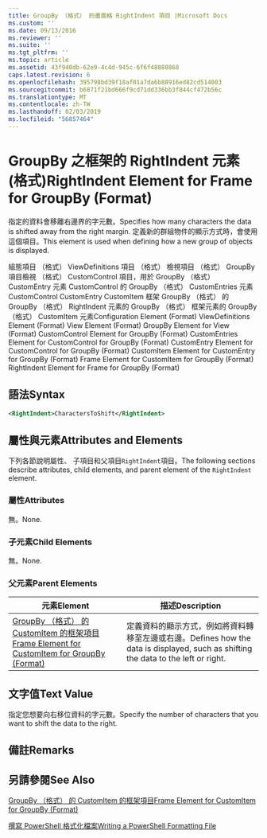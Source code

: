 ```yaml
---
title: GroupBy （格式） 的畫面格 RightIndent 項目 |Microsoft Docs
ms.custom: ''
ms.date: 09/13/2016
ms.reviewer: ''
ms.suite: ''
ms.tgt_pltfrm: ''
ms.topic: article
ms.assetid: 43f940db-62e9-4c4d-945c-6f6f48880868
caps.latest.revision: 6
ms.openlocfilehash: 395798bd39f18af01a7da6b88916ed82cd514003
ms.sourcegitcommit: b6871f21bd666f9cd71dd336bb3f844cf472b56c
ms.translationtype: MT
ms.contentlocale: zh-TW
ms.lasthandoff: 02/03/2019
ms.locfileid: "56857464"
---
```

# <a name="rightindent-element-for-frame-for-groupby-format"></a><span data-ttu-id="0767d-102">GroupBy 之框架的 RightIndent 元素 (格式)</span><span class="sxs-lookup"><span data-stu-id="0767d-102">RightIndent Element for Frame for GroupBy (Format)</span></span>

<span data-ttu-id="0767d-103">指定的資料會移離右邊界的字元數。</span><span class="sxs-lookup"><span data-stu-id="0767d-103">Specifies how many characters the data is shifted away from the right margin.</span></span> <span data-ttu-id="0767d-104">定義新的群組物件的顯示方式時，會使用這個項目。</span><span class="sxs-lookup"><span data-stu-id="0767d-104">This element is used when defining how a new group of objects is displayed.</span></span>

<span data-ttu-id="0767d-105">組態項目 （格式） ViewDefinitions 項目 （格式） 檢視項目 （格式） GroupBy 項目檢視 （格式） CustomControl 項目，用於 GroupBy （格式） CustomEntry 元素 CustomControl 的 GroupBy （格式） CustomEntries 元素CustomControl CustomEntry CustomItem 框架 GroupBy （格式） 的 GroupBy （格式） RightIndent 元素的 GroupBy （格式） 框架元素的 GroupBy （格式） CustomItem 元素</span><span class="sxs-lookup"><span data-stu-id="0767d-105">Configuration Element (Format) ViewDefinitions Element (Format) View Element (Format) GroupBy Element for View (Format) CustomControl Element for GroupBy (Format) CustomEntries Element for CustomControl for GroupBy (Format) CustomEntry Element for CustomControl for GroupBy (Format) CustomItem Element for CustomEntry for GroupBy (Format) Frame Element for CustomItem for GroupBy (Format) RightIndent Element for Frame for GroupBy (Format)</span></span>

## <a name="syntax"></a><span data-ttu-id="0767d-106">語法</span><span class="sxs-lookup"><span data-stu-id="0767d-106">Syntax</span></span>

```xml
<RightIndent>CharactersToShift</RightIndent>
```

## <a name="attributes-and-elements"></a><span data-ttu-id="0767d-107">屬性與元素</span><span class="sxs-lookup"><span data-stu-id="0767d-107">Attributes and Elements</span></span>

<span data-ttu-id="0767d-108">下列各節說明屬性、 子項目和父項目`RightIndent`項目。</span><span class="sxs-lookup"><span data-stu-id="0767d-108">The following sections describe attributes, child elements, and parent element of the `RightIndent` element.</span></span>

### <a name="attributes"></a><span data-ttu-id="0767d-109">屬性</span><span class="sxs-lookup"><span data-stu-id="0767d-109">Attributes</span></span>

<span data-ttu-id="0767d-110">無。</span><span class="sxs-lookup"><span data-stu-id="0767d-110">None.</span></span>

### <a name="child-elements"></a><span data-ttu-id="0767d-111">子元素</span><span class="sxs-lookup"><span data-stu-id="0767d-111">Child Elements</span></span>

<span data-ttu-id="0767d-112">無。</span><span class="sxs-lookup"><span data-stu-id="0767d-112">None.</span></span>

### <a name="parent-elements"></a><span data-ttu-id="0767d-113">父元素</span><span class="sxs-lookup"><span data-stu-id="0767d-113">Parent Elements</span></span>

|<span data-ttu-id="0767d-114">元素</span><span class="sxs-lookup"><span data-stu-id="0767d-114">Element</span></span>|<span data-ttu-id="0767d-115">描述</span><span class="sxs-lookup"><span data-stu-id="0767d-115">Description</span></span>|
|-------------|-----------------|
|[<span data-ttu-id="0767d-116">GroupBy （格式） 的 CustomItem 的框架項目</span><span class="sxs-lookup"><span data-stu-id="0767d-116">Frame Element for CustomItem for GroupBy (Format)</span></span>](./frame-element-for-customitem-for-groupby-format.md)|<span data-ttu-id="0767d-117">定義資料的顯示方式，例如將資料轉移至左邊或右邊。</span><span class="sxs-lookup"><span data-stu-id="0767d-117">Defines how the data is displayed, such as shifting the data to the left or right.</span></span>|

## <a name="text-value"></a><span data-ttu-id="0767d-118">文字值</span><span class="sxs-lookup"><span data-stu-id="0767d-118">Text Value</span></span>

<span data-ttu-id="0767d-119">指定您想要向右移位資料的字元數。</span><span class="sxs-lookup"><span data-stu-id="0767d-119">Specify the number of characters that you want to shift the data to the right.</span></span>

## <a name="remarks"></a><span data-ttu-id="0767d-120">備註</span><span class="sxs-lookup"><span data-stu-id="0767d-120">Remarks</span></span>

## <a name="see-also"></a><span data-ttu-id="0767d-121">另請參閱</span><span class="sxs-lookup"><span data-stu-id="0767d-121">See Also</span></span>

[<span data-ttu-id="0767d-122">GroupBy （格式） 的 CustomItem 的框架項目</span><span class="sxs-lookup"><span data-stu-id="0767d-122">Frame Element for CustomItem for GroupBy (Format)</span></span>](./frame-element-for-customitem-for-groupby-format.md)

[<span data-ttu-id="0767d-123">撰寫 PowerShell 格式化檔案</span><span class="sxs-lookup"><span data-stu-id="0767d-123">Writing a PowerShell Formatting File</span></span>](./writing-a-powershell-formatting-file.md)
